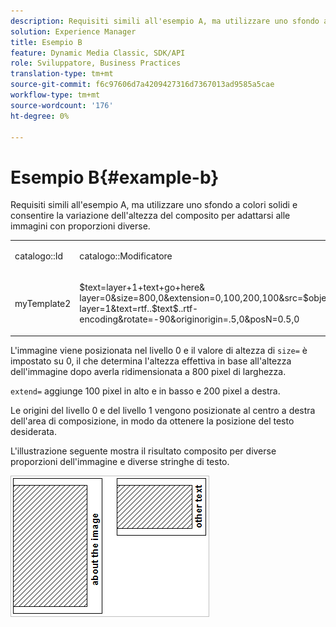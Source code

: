 ```yaml
---
description: Requisiti simili all'esempio A, ma utilizzare uno sfondo a colori solidi e consentire la variazione dell'altezza del composito per adattarsi alle immagini con proporzioni diverse.
solution: Experience Manager
title: Esempio B
feature: Dynamic Media Classic, SDK/API
role: Sviluppatore, Business Practices
translation-type: tm+mt
source-git-commit: f6c97606d7a4209427316d7367013ad9585a5cae
workflow-type: tm+mt
source-wordcount: '176'
ht-degree: 0%

---
```



# Esempio B{#example-b}

Requisiti simili all&#39;esempio A, ma utilizzare uno sfondo a colori solidi e consentire la variazione dell&#39;altezza del composito per adattarsi alle immagini con proporzioni diverse.

<table id="simpletable_37BA3B2A75A9468C9ADEBBC034BADAE7"> 
 <tr class="strow"> 
  <td class="stentry"> <p><span class="codeph"> catalogo::Id</span> </p> </td> 
  <td class="stentry"> <p><span class="codeph"> catalogo::Modificatore</span> </p></td> 
 </tr> 
 <tr class="strow"> 
  <td class="stentry"> <p><span class="codeph"> myTemplate2</span> </p></td> 
  <td class="stentry"> <p><span class="codeph"> $text=layer+1+text+go+here&amp; layer=0&amp;size=800,0&amp;extension=0,100,200,100&amp;src=$object$&amp;originN=.5,0&amp; layer=1&amp;text=rtf..$text$..rtf-encoding&amp;rotate=-90&amp;originorigin=.5,0&amp;posN=0.5,0</span> </p></td> 
 </tr> 
</table>

L&#39;immagine viene posizionata nel livello 0 e il valore di altezza di `size=` è impostato su 0, il che determina l&#39;altezza effettiva in base all&#39;altezza dell&#39;immagine dopo averla ridimensionata a 800 pixel di larghezza.

`extend=` aggiunge 100 pixel in alto e in basso e 200 pixel a destra.

Le origini del livello 0 e del livello 1 vengono posizionate al centro a destra dell&#39;area di composizione, in modo da ottenere la posizione del testo desiderata.

L&#39;illustrazione seguente mostra il risultato composito per diverse proporzioni dell&#39;immagine e diverse stringhe di testo.

![](assets/exampleb.png)

